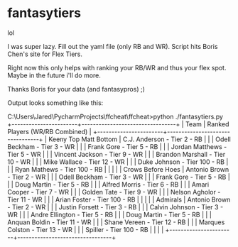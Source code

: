 # fantasytiers
lol

I was super lazy.  Fill out the yaml file (only RB and WR).  Script hits Boris Chen's site for Flex Tiers.

Right now this only helps with ranking your RB/WR and thus your flex spot.  Maybe in the future i'll do more. 

Thanks Boris for your data (and fantasypros) ;)

Output looks something like this:

C:\Users\Jared\PycharmProjects\ffcheat\ffcheat>python ./fantasytiers.py
+-----------------------+---------------------------------+
|          Team         | Ranked Players (WR/RB Combined) |
+-----------------------+---------------------------------+
| Keeny Top Matt Bottom |   C.J. Anderson - Tier 2 - RB   |
|                       |   Odell Beckham - Tier 3 - WR   |
|                       |     Frank Gore - Tier 5 - RB    |
|                       |  Jordan Matthews - Tier 5 - WR  |
|                       |  Vincent Jackson - Tier 9 - WR  |
|                       | Brandon Marshall - Tier 10 - WR |
|                       |   Mike Wallace - Tier 12 - WR   |
|                       |   Duke Johnson - Tier 100 - RB  |
|                       |   Ryan Mathews - Tier 100 - RB  |
|                       |                                 |
|   Crows Before Hoes   |   Antonio Brown - Tier 2 - WR   |
|                       |   Odell Beckham - Tier 3 - WR   |
|                       |     Frank Gore - Tier 5 - RB    |
|                       |    Doug Martin - Tier 5 - RB    |
|                       |   Alfred Morris - Tier 6 - RB   |
|                       |    Amari Cooper - Tier 7 - WR   |
|                       |    Golden Tate - Tier 9 - WR    |
|                       |  Nelson Agholor - Tier 11 - WR  |
|                       |   Arian Foster - Tier 100 - RB  |
|                       |                                 |
|        Admirals       |   Antonio Brown - Tier 2 - WR   |
|                       |   Justin Forsett - Tier 3 - RB  |
|                       |   Calvin Johnson - Tier 3 - WR  |
|                       |  Andre Ellington - Tier 5 - RB  |
|                       |    Doug Martin - Tier 5 - RB    |
|                       |   Anquan Boldin - Tier 11 - WR  |
|                       |   Shane Vereen - Tier 12 - RB   |
|                       |  Marques Colston - Tier 13 - WR |
|                       |     Spiller - Tier 100 - RB     |
|                       |                                 |
+-----------------------+---------------------------------+
